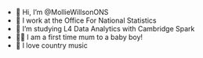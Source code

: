 - 👋 Hi, I’m @MollieWillsonONS
- 💼 I work at the Office For National Statistics
- 🌱 I’m studying L4 Data Analytics with Cambridge Spark
- 👶🏼 I am a first time mum to a baby boy!
- 🤠 I love country music


<!---
MollieWillsonONS/MollieWillsonONS is a ✨ special ✨ repository because its `README.md` (this file) appears on your GitHub profile.
You can click the Preview link to take a look at your changes.
--->
